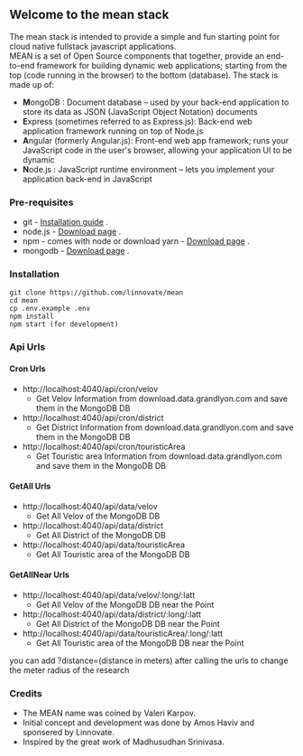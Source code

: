 ## Welcome to the mean stack

The mean stack is intended to provide a simple and fun starting point for cloud native fullstack javascript applications.   
MEAN is a set of Open Source components that together, provide an end-to-end framework for building dynamic web applications; starting from the top (code running in the browser) to the bottom (database). The stack is made up of:

- **M**ongoDB : Document database – used by your back-end application to store its data as JSON (JavaScript Object Notation) documents
- **E**xpress (sometimes referred to as Express.js): Back-end web application framework running on top of Node.js
- **A**ngular (formerly Angular.js): Front-end web app framework; runs your JavaScript code in the user's browser, allowing your application UI to be dynamic
- **N**ode.js : JavaScript runtime environment – lets you implement your application back-end in JavaScript

### Pre-requisites
* git - [Installation guide](https://www.linode.com/docs/development/version-control/how-to-install-git-on-linux-mac-and-windows/) .  
* node.js - [Download page](https://nodejs.org/en/download/) .  
* npm - comes with node or download yarn - [Download page](https://yarnpkg.com/lang/en/docs/install) .  
* mongodb - [Download page](https://www.mongodb.com/download-center/community) .  

### Installation 
``` 
git clone https://github.com/linnovate/mean
cd mean
cp .env.example .env
npm install
npm start (for development)
```

### Api Urls
#### Cron Urls
 * http://localhost:4040/api/cron/velov
   * Get Velov Information from download.data.grandlyon.com and save them in the MongoDB DB
 * http://localhost:4040/api/cron/district
   * Get District Information from download.data.grandlyon.com and save them in the MongoDB DB
 * http://localhost:4040/api/cron/touristicArea
   * Get Touristic area Information from download.data.grandlyon.com and save them in the MongoDB DB
#### GetAll Urls
  * http://localhost:4040/api/data/velov
    * Get All Velov of the MongoDB DB
  * http://localhost:4040/api/data/district
    * Get All District of the MongoDB DB
  * http://localhost:4040/api/data/touristicArea
    * Get All Touristic area of the MongoDB DB

#### GetAllNear Urls
  * http://localhost:4040/api/data/velov/:long/:latt
    * Get All Velov of the MongoDB DB near the Point
  * http://localhost:4040/api/data/district/:long/:latt
    * Get All District of the MongoDB DB near the Point
  * http://localhost:4040/api/data/touristicArea/:long/:latt
    * Get All Touristic area of the MongoDB DB near the Point
    
you can add ?distance=(distance in meters) after calling the urls to change the meter radius of the research
 
### Credits 
- The MEAN name was coined by Valeri Karpov.
- Initial concept and development was done by Amos Haviv and sponsered by Linnovate.
- Inspired by the great work of Madhusudhan Srinivasa.
